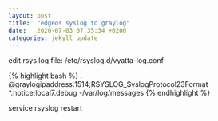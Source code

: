 ```yaml
---
layout: post
title:  "edgeos syslog to graylog"
date:   2020-07-03 07:35:34 +0200
categories: jekyll update
---
```

edit rsys log file:
/etc/rsyslog.d/vyatta-log.conf

{% highlight bash %}
*.*     @graylogipaddress:1514;RSYSLOG_SyslogProtocol23Format
*.notice;local7.debug   -/var/log/messages
{% endhighlight %}

service rsyslog restart